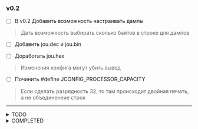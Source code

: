 <h3> v0.2 </h3>

- [ ] В v0.2 Добавить возможность настраивать дампы
> Дать возможность выбирать сколько байтов в строке для дампов

- [ ] Добавить jou.dec и jou.bin

- [ ] Доработать jou.hex
> Изменения конфига могут убить вывод

- [ ] Починить #define JCONFIG_PROCESSOR_CAPACITY
> Если сделать разрядность 32, то там происходит двойная печать, а не объединенеие строк

<hr>

<details>
<summary> TODO </summary>

- [ ] Сделать обработчик переполнения для буффера mrgtmp
> Этот буфер может переполниться, библиотека должна сообщать о переполнениях

- [ ] Отключение цвета должна уменьшить код вызова функций
> Если цвета нет, вызывается другой прототип

- [ ] Сделать тест на переполнение буфера

- [ ] Вывод регистра микроконтроллера

- [ ] Запись логов во flash-памяти

- [ ] Документация

- [ ] Переносимость windows/linux
> Сделать makefile для обеих платформ

- [ ] Утилита linux
> Сделать аналог xxd

- [ ] Добавить структуру для туннелей
> tunnel_jt ifj0(interface jou 0), каждый канал должен иметь возможность свободный выбор интерфейса для вывода

- [ ] Сделать защиту от переполнения буффера
> Если ввести больше 1024 символов в любую из функций, то это может нанести определенный урон

- [ ] Сеточная разметка строк
> Придумать гибкий, понятный и масштабируемый способ для управления выравниванием текста. Это очень важно для логов в виде таблиц.

- [ ] Конфигурация цвета
> Каждый channel должен иметь право на собственный цвет, чтобы отличаться от других

- [ ] Выборка форматирования
> Есть три варианта: printf, printj, printj+%b

- [ ] Оптимизированный API
> Этот API жрет очень много памяти, и низкая производительность

<hr>

</details>

<details>
<summary> COMPLETED </summary>

<h2> v0.1.1 </h2>

- [x] Починить #define JCONFIG_COLORS
> Значение этого параметра не выключает цветной вывод

- [x] Рефакторинг

- [x] Функция склеивания строк
> Выводить форматирование строк по одной строке(цвет, текст, сброс цвета, сообщение) не очень эффективно. Поэтому должна быть функция, которая объединяет все эти строки в один буффер и потом выводит.

- [x] Добавить цвета в hexdump
> Придумать условия для зеленого, красного и синего цвета

- [x] Направление стека

- [x] Починить hexdump ASCII
> Если во втором столбике закончились печататься байты, то в третьем столбике продолжается печать, хотя печать должна остановиться.

<h2> v0.1 </h2>

- [x] Функции jou.scan и jou.getc
> Также для них сделать ретаргетинг

- [x] Hexdump добавить адреса
> Чтобы первый столбик мог выводить не только номер линии, но и адрес в памяти(на выбор пользователя).

</details>

